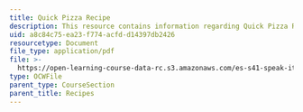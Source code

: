 ```yaml
---
title: Quick Pizza Recipe
description: This resource contains information regarding Quick Pizza Recipe.
uid: a8c84c75-ea23-f774-acfd-d14397db2426
resourcetype: Document
file_type: application/pdf
file: >-
  https://open-learning-course-data-rc.s3.amazonaws.com/es-s41-speak-italian-with-your-mouth-full-spring-2012/a8c84c75ea23f774acfdd14397db2426_MITES_S41S12_recipe_3.pdf
type: OCWFile
parent_type: CourseSection
parent_title: Recipes
---
```

